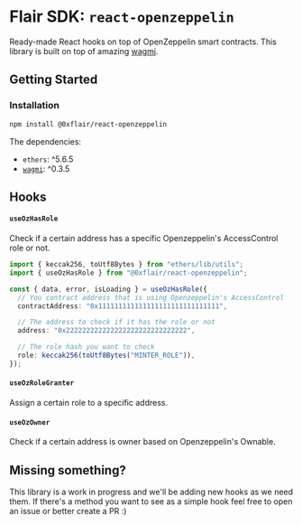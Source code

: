 # Flair SDK: `react-openzeppelin`

Ready-made React hooks on top of OpenZeppelin smart contracts. This library is built on top of amazing [wagmi](https://wagmi.sh).

## Getting Started

### Installation

```sh
npm install @0xflair/react-openzeppelin
```

The dependencies:

- `ethers`: ^5.6.5
- [`wagmi`](https://wagmi.sh): ^0.3.5

## Hooks

#### `useOzHasRole`

Check if a certain address has a specific Openzeppelin's AccessControl role or not.

```ts
import { keccak256, toUtf8Bytes } from "ethers/lib/utils";
import { useOzHasRole } from "@0xflair/react-openzeppelin";

const { data, error, isLoading } = useOzHasRole({
  // You contract address that is using Openzeppelin's AccessControl
  contractAddress: "0x111111111111111111111111111111",

  // The address to check if it has the role or not
  address: "0x222222222222222222222222222222",

  // The role hash you want to check
  role: keccak256(toUtf8Bytes("MINTER_ROLE")),
});
```

#### `useOzRoleGranter`

Assign a certain role to a specific address.

#### `useOzOwner`

Check if a certain address is owner based on Openzeppelin's Ownable.

## Missing something?

This library is a work in progress and we'll be adding new hooks as we need them. If there's a method you want to see as a simple hook feel free to open an issue or better create a PR :)
